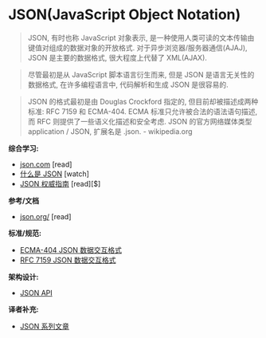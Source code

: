 # JSON(JavaScript Object Notation)


>JSON, 有时也称 JavaScript 对象表示, 是一种使用人类可读的文本传输由键值对组成的数据对象的开放格式. 对于异步浏览器/服务器通信(AJAJ), JSON 是主要的数据格式, 很大程度上代替了 XML(AJAX).

>尽管最初是从 JavaScript 脚本语言衍生而来, 但是 JSON 是语言无关性的数据格式, 在许多编程语言中, 代码解析和生成 JSON 是很容易的.

>JSON 的格式最初是由 Douglas Crockford 指定的, 但目前却被描述成两种标准: RFC 7159 和 ECMA-404. ECMA 标准只允许被合法的语法语句描述, 而 RFC 则提供了一些语义化描述和安全考虑. JSON 的官方网络媒体类型 application / JSON, 扩展名是 .json. - wikipedia.org

**综合学习:**

* [json.com](https://www.json.com/) [read]
* [什么是 JSON](https://mijingo.com/lessons/what-is-json/) [watch]
* [JSON 权威指南](http://www.amazon.com/Introduction-JavaScript-Object-Notation-Point/dp/1491929480/ref=pd_sim_sbs_14_1) [read][$]

**参考/文档**

* [json.org/](http://json.org/) [read]

**标准/规范:**

* [ECMA-404 JSON 数据交互格式](http://www.ecma-international.org/publications/files/ECMA-ST/ECMA-404.pdf)
* [RFC 7159 JSON 数据交互格式](https://tools.ietf.org/html/rfc7159)

**架构设计:**

* [JSON API](http://jsonapi.org/)

**译者补充:**

* [JSON 系列文章](http://jaskokoyn.com/json-tutorial-series/)
